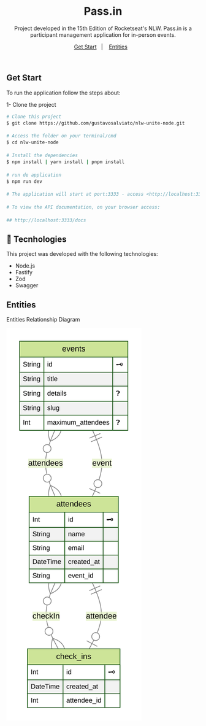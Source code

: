 <h1 align="center">Pass.in</h1>

<p align="center">
 Project developed in the 15th Edition of Rocketseat's NLW. Pass.in is a participant management application for in-person events.
</p>

<p align="center">
  <a href="#-get-start">Get Start</a>&nbsp;&nbsp;&nbsp;|&nbsp;&nbsp;&nbsp;
  <a href="#entities">Entities</a>&nbsp;&nbsp;&nbsp;
</p>

<br>

## Get Start

To run the application follow the steps about:

1- Clone the project

```sh
# Clone this project
$ git clone https://github.com/gustavosalviato/nlw-unite-node.git

# Access the folder on your terminal/cmd
$ cd nlw-unite-node

# Install the dependencies
$ npm install | yarn install | pnpm install

# run de application
$ npm run dev

# The application will start at port:3333 - access <http://localhost:3333>

# To view the API documentation, on your browser access:

## http://localhost:3333/docs
```

## 🚀 Tecnhologies

This project was developed with the following technologies:

- Node.js
- Fastify
- Zod
- Swagger

## Entities

Entities Relationship Diagram

<img src="ERD.svg"/>
